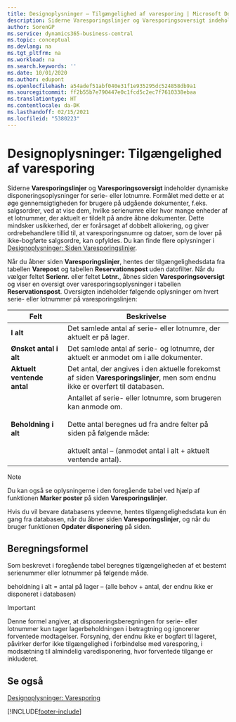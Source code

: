 ```yaml
---
title: Designoplysninger – Tilgængelighed af varesporing | Microsoft Docs
description: Siderne Varesporingslinjer og Varesporingsoversigt indeholder dynamiske disponeringsoplysninger for serie- eller lotnumre. Formålet med dette er at øge gennemsigtigheden for brugere på udgående dokumenter, f.eks. salgsordrer, ved at vise dem, hvilke serienumre eller hvor mange enheder af et lotnummer, der aktuelt er tildelt på andre åbne dokumenter.
author: SorenGP
ms.service: dynamics365-business-central
ms.topic: conceptual
ms.devlang: na
ms.tgt_pltfrm: na
ms.workload: na
ms.search.keywords: ''
ms.date: 10/01/2020
ms.author: edupont
ms.openlocfilehash: a54adef51abf040e31f1e935295dc524858db9a1
ms.sourcegitcommit: ff2b55b7e790447e0c1fcd5c2ec7f7610338ebaa
ms.translationtype: HT
ms.contentlocale: da-DK
ms.lasthandoff: 02/15/2021
ms.locfileid: "5380223"
---
```

# <a name="design-details-item-tracking-availability"></a>Designoplysninger: Tilgængelighed af varesporing
Siderne **Varesporingslinjer** og **Varesporingsoversigt** indeholder dynamiske disponeringsoplysninger for serie- eller lotnumre. Formålet med dette er at øge gennemsigtigheden for brugere på udgående dokumenter, f.eks. salgsordrer, ved at vise dem, hvilke serienumre eller hvor mange enheder af et lotnummer, der aktuelt er tildelt på andre åbne dokumenter. Dette mindsker usikkerhed, der er forårsaget af dobbelt allokering, og giver ordrebehandlere tillid til, at varesporingsnumre og datoer, som de lover på ikke-bogførte salgsordre, kan opfyldes. Du kan finde flere oplysninger i [Designoplysninger: Siden Varesporingslinjer](design-details-item-tracking-lines-window.md).  

 Når du åbner siden **Varesporingslinjer**, hentes der tilgængelighedsdata fra tabellen **Varepost** og tabellen **Reservationspost** uden datofilter. Når du vælger feltet **Serienr.** eller feltet **Lotnr.**, åbnes siden **Varesporingsoversigt** og viser en oversigt over varesporingsoplysninger i tabellen **Reservationspost**. Oversigten indeholder følgende oplysninger om hvert serie- eller lotnummer på varesporingslinjen:  

|Felt|Beskrivelse|  
|---------------------------------|---------------------------------------|  
|**I alt**|Det samlede antal af serie- eller lotnumre, der aktuelt er på lager.|  
|**Ønsket antal i alt**|Det samlede antal af serie- og lotnumre, der aktuelt er anmodet om i alle dokumenter.|  
|**Aktuelt ventende antal**|Det antal, der angives i den aktuelle forekomst af siden **Varesporingslinjer**, men som endnu ikke er overført til databasen.|  
|**Beholdning i alt**|Antallet af serie- eller lotnumre, som brugeren kan anmode om.<br /><br /> Dette antal beregnes ud fra andre felter på siden på følgende måde:<br /><br /> aktuelt antal – (anmodet antal i alt + aktuelt ventende antal).|  

> [!NOTE]  
>  Du kan også se oplysningerne i den foregående tabel ved hjælp af funktionen **Marker poster** på siden **Varesporingslinjer**.  

 Hvis du vil bevare databasens ydeevne, hentes tilgængelighedsdata kun én gang fra databasen, når du åbner siden **Varesporingslinjer**, og når du bruger funktionen **Opdater disponering** på siden.  

## <a name="calculation-formula"></a>Beregningsformel  
 Som beskrevet i foregående tabel beregnes tilgængeligheden af et bestemt serienummer eller lotnummer på følgende måde.  

 beholdning i alt = antal på lager – (alle behov + antal, der endnu ikke er disponeret i databasen)  

> [!IMPORTANT]  
>  Denne formel angiver, at disponeringsberegningen for serie- eller lotnummer kun tager lagerbeholdningen i betragtning og ignorerer forventede modtagelser. Forsyning, der endnu ikke er bogført til lageret, påvirker derfor ikke tilgængelighed i forbindelse med varesporing, i modsætning til almindelig varedisponering, hvor forventede tilgange er inkluderet.  

## <a name="see-also"></a>Se også  
 [Designoplysninger: Varesporing](design-details-item-tracking.md)


[!INCLUDE[footer-include](includes/footer-banner.md)]